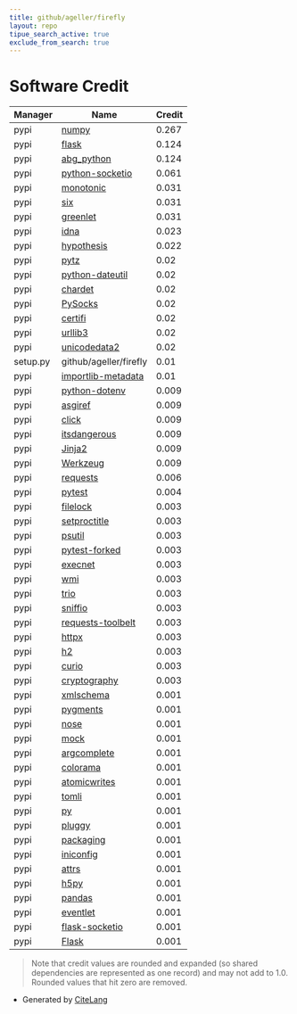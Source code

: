 ```yaml
---
title: github/ageller/firefly
layout: repo
tipue_search_active: true
exclude_from_search: true
---
```

# Software Credit

|Manager|Name|Credit|
|-------|----|------|
|pypi|[numpy](https://www.numpy.org)|0.267|
|pypi|[flask](https://palletsprojects.com/p/flask)|0.124|
|pypi|[abg_python](https://github.com/agurvich/abg_python)|0.124|
|pypi|[python-socketio](https://github.com/miguelgrinberg/python-socketio)|0.061|
|pypi|[monotonic](https://github.com/atdt/monotonic)|0.031|
|pypi|[six](https://github.com/benjaminp/six)|0.031|
|pypi|[greenlet](https://greenlet.readthedocs.io/)|0.031|
|pypi|[idna](https://github.com/kjd/idna)|0.023|
|pypi|[hypothesis](https://hypothesis.works)|0.022|
|pypi|[pytz](http://pythonhosted.org/pytz)|0.02|
|pypi|[python-dateutil](https://github.com/dateutil/dateutil)|0.02|
|pypi|[chardet](https://github.com/chardet/chardet)|0.02|
|pypi|[PySocks](https://github.com/Anorov/PySocks)|0.02|
|pypi|[certifi](https://certifiio.readthedocs.io/en/latest/)|0.02|
|pypi|[urllib3](https://urllib3.readthedocs.io/)|0.02|
|pypi|[unicodedata2](https://pypi.org/project/unicodedata2)|0.02|
|setup.py|github/ageller/firefly|0.01|
|pypi|[importlib-metadata](https://pypi.org/project/importlib-metadata)|0.01|
|pypi|[python-dotenv](https://pypi.org/project/python-dotenv)|0.009|
|pypi|[asgiref](https://pypi.org/project/asgiref)|0.009|
|pypi|[click](https://pypi.org/project/click)|0.009|
|pypi|[itsdangerous](https://pypi.org/project/itsdangerous)|0.009|
|pypi|[Jinja2](https://pypi.org/project/Jinja2)|0.009|
|pypi|[Werkzeug](https://pypi.org/project/Werkzeug)|0.009|
|pypi|[requests](https://requests.readthedocs.io)|0.006|
|pypi|[pytest](https://docs.pytest.org/en/latest/)|0.004|
|pypi|[filelock](https://github.com/tox-dev/py-filelock)|0.003|
|pypi|[setproctitle](https://pypi.org/project/setproctitle)|0.003|
|pypi|[psutil](https://pypi.org/project/psutil)|0.003|
|pypi|[pytest-forked](https://pypi.org/project/pytest-forked)|0.003|
|pypi|[execnet](https://pypi.org/project/execnet)|0.003|
|pypi|[wmi](https://pypi.org/project/wmi)|0.003|
|pypi|[trio](https://pypi.org/project/trio)|0.003|
|pypi|[sniffio](https://pypi.org/project/sniffio)|0.003|
|pypi|[requests-toolbelt](https://pypi.org/project/requests-toolbelt)|0.003|
|pypi|[httpx](https://pypi.org/project/httpx)|0.003|
|pypi|[h2](https://pypi.org/project/h2)|0.003|
|pypi|[curio](https://pypi.org/project/curio)|0.003|
|pypi|[cryptography](https://pypi.org/project/cryptography)|0.003|
|pypi|[xmlschema](https://pypi.org/project/xmlschema)|0.001|
|pypi|[pygments](https://pypi.org/project/pygments)|0.001|
|pypi|[nose](https://pypi.org/project/nose)|0.001|
|pypi|[mock](https://pypi.org/project/mock)|0.001|
|pypi|[argcomplete](https://pypi.org/project/argcomplete)|0.001|
|pypi|[colorama](https://pypi.org/project/colorama)|0.001|
|pypi|[atomicwrites](https://pypi.org/project/atomicwrites)|0.001|
|pypi|[tomli](https://pypi.org/project/tomli)|0.001|
|pypi|[py](https://pypi.org/project/py)|0.001|
|pypi|[pluggy](https://pypi.org/project/pluggy)|0.001|
|pypi|[packaging](https://pypi.org/project/packaging)|0.001|
|pypi|[iniconfig](https://pypi.org/project/iniconfig)|0.001|
|pypi|[attrs](https://pypi.org/project/attrs)|0.001|
|pypi|[h5py](http://www.h5py.org)|0.001|
|pypi|[pandas](https://pandas.pydata.org)|0.001|
|pypi|[eventlet](http://eventlet.net)|0.001|
|pypi|[flask-socketio](https://github.com/miguelgrinberg/flask-socketio)|0.001|
|pypi|[Flask](https://palletsprojects.com/p/flask)|0.001|


> Note that credit values are rounded and expanded (so shared dependencies are represented as one record) and may not add to 1.0. Rounded values that hit zero are removed.


- Generated by [CiteLang](https://github.com/vsoch/citelang)
